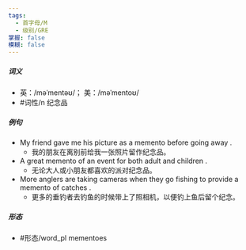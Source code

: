 ```yaml
---
tags:
  - 首字母/M
  - 级别/GRE
掌握: false
模糊: false
---
```

##### 词义
- 英：/məˈmentəʊ/； 美：/məˈmentoʊ/
- #词性/n  纪念品
##### 例句
- My friend gave me his picture as a memento before going away .
	- 我的朋友在离别前给我一张照片留作纪念品。
- A great memento of an event for both adult and children .
	- 无论大人或小朋友都喜欢的派对纪念品。
- More anglers are taking cameras when they go fishing to provide a memento of catches .
	- 更多的垂钓者去钓鱼的时候带上了照相机，以便钓上鱼后留个纪念。
##### 形态
- #形态/word_pl mementoes
